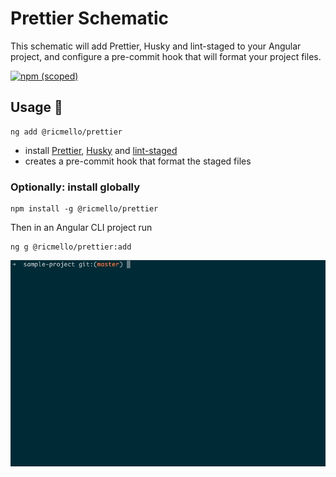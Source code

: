 # Prettier Schematic

This schematic will add Prettier, Husky and lint-staged to your Angular project, and configure a pre-commit hook that will format your project files.

[![npm (scoped)](https://img.shields.io/npm/v/@ricmello/prettier.svg)](https://www.npmjs.com/package/@ricmello/prettier)

## Usage 🚀

```shell
ng add @ricmello/prettier
```

- install [Prettier](https://prettier.io), [Husky](https://typicode.github.io/husky/) and [lint-staged](https://github.com/okonet/lint-staged)
- creates a pre-commit hook that format the staged files


### Optionally: install globally

```shell
npm install -g @ricmello/prettier
```

Then in an Angular CLI project run

```shell
ng g @ricmello/prettier:add
```


![install-prettier-schematic](docs/install-prettier-schematic.gif)
